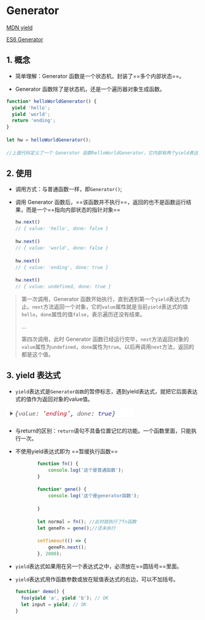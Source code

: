 # Generator

[MDN yield](https://developer.mozilla.org/zh-CN/docs/Web/JavaScript/Reference/Operators/yield)

[ES6 Generator ](https://es6.ruanyifeng.com/#docs/generator)

## 1. 概念

+ 简单理解：Generator 函数是一个状态机，封装了==多个内部状态==。

+ Generator 函数除了是状态机，还是一个遍历器对象生成函数。

```javascript
function* helloWorldGenerator() {
  yield 'hello';
  yield 'world';
  return 'ending';
}

let hw = helloWorldGenerator();

//上面代码定义了一个 Generator 函数helloWorldGenerator，它内部有两个yield表达式（hello和world），即该函数有三个状态：hello，world 和 return 语句（结束执行）。
```

## 2. 使用

+ 调用方式：与普通函数一样，即`Generator()`;

+ 调用 Generator 函数后，==该函数并不执行==，返回的也不是函数运行结果，而是一个==指向内部状态的指针对象==

  ```javascript
  hw.next()
  // { value: 'hello', done: false }
  
  hw.next()
  // { value: 'world', done: false }
  
  hw.next()
  // { value: 'ending', done: true }
  
  hw.next()
  // { value: undefined, done: true }
  ```

> 第一次调用，Generator 函数开始执行，直到遇到第一个`yield`表达式为止。`next`方法返回一个对象，它的`value`属性就是当前`yield`表达式的值`hello`，`done`属性的值`false`，表示遍历还没有结束。
>
> ...
>
> 第四次调用，此时 Generator 函数已经运行完毕，`next`方法返回对象的`value`属性为`undefined`，`done`属性为`true`。以后再调用`next`方法，返回的都是这个值。



## 3. yield 表达式

+ `yield`表达式是`Generator函数`的暂停标志，遇到yield表达式，就把它后面表达式的值作为返回对象的value值。

![image-20220527001134289](https://raw.githubusercontent.com/cwscrsj/typoraImges/main/img/202205270011377.png)

+ 与return的区别：`return`语句不具备位置记忆的功能。一个函数里面，只能执行一次。

+ 不使用yield表达式即为 ==暂缓执行函数==

  ```javascript
          function fn() {
              console.log('这个是普通函数');
          }
  
          function* gene() {
              console.log('这个是generator函数');
  
          }
  
          let normal = fn(); //此时就执行了fn函数
          let geneFn = gene();//还未执行
  
          setTimeout(() => {
              geneFn.next();
          }, 2000);
  ```

+ `yield`表达式如果用在另一个表达式之中，必须放在==圆括号==里面。

+ `yield`表达式用作函数参数或放在赋值表达式的右边，可以不加括号。

  ```javascript
  function* demo() {
    foo(yield 'a', yield 'b'); // OK
    let input = yield; // OK
  }
  ```

  